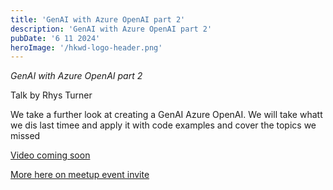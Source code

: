 ```yaml
---
title: 'GenAI with Azure OpenAI part 2'
description: 'GenAI with Azure OpenAI part 2'
pubDate: '6 11 2024'
heroImage: '/hkwd-logo-header.png'
---
```


*GenAI with Azure OpenAI part 2*

Talk by Rhys Turner

We take a further look at creating a GenAI Azure OpenAI. We will take whatt we dis last timee and apply it with code examples and cover the topics we missed

[Video coming soon]()

[More here on meetup event invite](https://www.meetup.com/hk-web-dev/events/298683925)